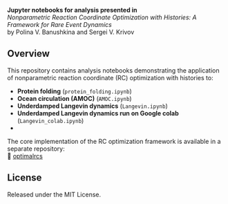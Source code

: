 **Jupyter notebooks for analysis presented in**  
*Nonparametric Reaction Coordinate Optimization with Histories: A Framework for Rare Event Dynamics*  
by Polina V. Banushkina and Sergei V. Krivov

## Overview

This repository contains analysis notebooks demonstrating the application of nonparametric reaction coordinate (RC) optimization with histories to:

- **Protein folding** (`protein_folding.ipynb`)
- **Ocean circulation (AMOC)** (`AMOC.ipynb`)
- **Underdamped Langevin dynamics** (`Langevin.ipynb`)
- **Underdamped Langevin dynamics run on Google colab** (`Langevin_colab.ipynb`)
- 

The core implementation of the RC optimization framework is available in a separate repository:  
🔗 [optimalrcs](https://github.com/krivovsv/optimalrcs)

## License

Released under the MIT License.
